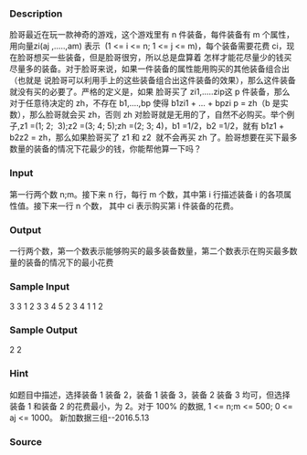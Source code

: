 
### Description
脸哥最近在玩一款神奇的游戏，这个游戏里有 n 件装备，每件装备有 m 个属性，用向量zi(aj ,.....,am) 表示 
(1 <= i <= n; 1 <= j <= m)，每个装备需要花费 ci，现在脸哥想买一些装备，但是脸哥很穷，所以总是盘算着
怎样才能花尽量少的钱买尽量多的装备。对于脸哥来说，如果一件装备的属性能用购买的其他装备组合出（也就是
说脸哥可以利用手上的这些装备组合出这件装备的效果），那么这件装备就没有买的必要了。严格的定义是，如果
脸哥买了 zi1,.....zip这 p 件装备，那么对于任意待决定的 zh，不存在 b1,....,bp 使得 b1zi1 + ... + bpzi
p = zh（b 是实数），那么脸哥就会买 zh，否则 zh 对脸哥就是无用的了，自然不必购买。举个例子,z1 =(1; 2;
 3);z2 =(3; 4; 5);zh =(2; 3; 4)，b1 =1/2，b2 =1/2，就有 b1z1 + b2z2 = zh，那么如果脸哥买了 z1 和 z2 
就不会再买 zh 了。脸哥想要在买下最多数量的装备的情况下花最少的钱，你能帮他算一下吗？
### Input
第一行两个数 n;m。接下来 n 行，每行 m 个数，其中第 i 行描述装备 i 的各项属性值。接下来一行 n 个数，
其中 ci 表示购买第 i 件装备的花费。
### Output
一行两个数，第一个数表示能够购买的最多装备数量，第二个数表示在购买最多数量的装备的情况下的最小花费

### Sample Input
3 3
1 2 3
3 4 5
2 3 4
1 1 2
### Sample Output
2 2
### Hint
如题目中描述，选择装备 1 装备 2，装备 1 装备 3，装备 2 装备 3 均可，但选择装备 1 和装备 2 的花费最小，为 2。对于 100% 的数据, 1 <= n;m <= 500; 0 <= aj <= 1000。
新加数据三组--2016.5.13



### Source
